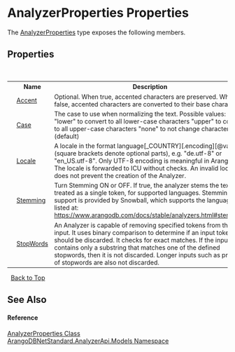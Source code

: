 # AnalyzerProperties Properties
 

The <a href="ce0de02a-856c-3fd4-9c6a-532bc4f2188d">AnalyzerProperties</a> type exposes the following members.


## Properties
&nbsp;<table><tr><th></th><th>Name</th><th>Description</th></tr><tr><td>![Public property](media/pubproperty.gif "Public property")</td><td><a href="5e97ec94-3676-6b70-c4a9-5f9b6fbcd134">Accent</a></td><td>
Optional. When true, accented characters are preserved. When false, accented characters are converted to their base characters.</td></tr><tr><td>![Public property](media/pubproperty.gif "Public property")</td><td><a href="cbc09b40-6459-4054-215c-8efd02183a58">Case</a></td><td>
The case to use when normalizing the text. Possible values: "lower" to convert to all lower-case characters "upper" to convert to all upper-case characters "none" to not change character case (default)</td></tr><tr><td>![Public property](media/pubproperty.gif "Public property")</td><td><a href="506dc83e-4735-8476-6b2c-be90f2734b91">Locale</a></td><td>
A locale in the format language[_COUNTRY][.encoding][@variant] (square brackets denote optional parts), e.g. "de.utf-8" or "en_US.utf-8". Only UTF-8 encoding is meaningful in ArangoDB. The locale is forwarded to ICU without checks. An invalid locale does not prevent the creation of the Analyzer.</td></tr><tr><td>![Public property](media/pubproperty.gif "Public property")</td><td><a href="c04d1594-8c4d-00ce-ffb4-6e8c8202c598">Stemming</a></td><td>
Turn Stemming ON or OFF. If true, the analyzer stems the text, treated as a single token, for supported languages. Stemming support is provided by Snowball, which supports the languages listed at: https://www.arangodb.com/docs/stable/analyzers.html#stemming</td></tr><tr><td>![Public property](media/pubproperty.gif "Public property")</td><td><a href="2d353d41-414b-86e0-cea0-b1f0cfdcb67f">StopWords</a></td><td>
An Analyzer is capable of removing specified tokens from the input. It uses binary comparison to determine if an input token should be discarded. It checks for exact matches. If the input contains only a substring that matches one of the defined stopwords, then it is not discarded. Longer inputs such as prefixes of stopwords are also not discarded.</td></tr></table>&nbsp;
<a href="#analyzerproperties-properties">Back to Top</a>

## See Also


#### Reference
<a href="ce0de02a-856c-3fd4-9c6a-532bc4f2188d">AnalyzerProperties Class</a><br /><a href="a2e54104-4ead-c0d1-eaad-3d92d56c8fb7">ArangoDBNetStandard.AnalyzerApi.Models Namespace</a><br />
